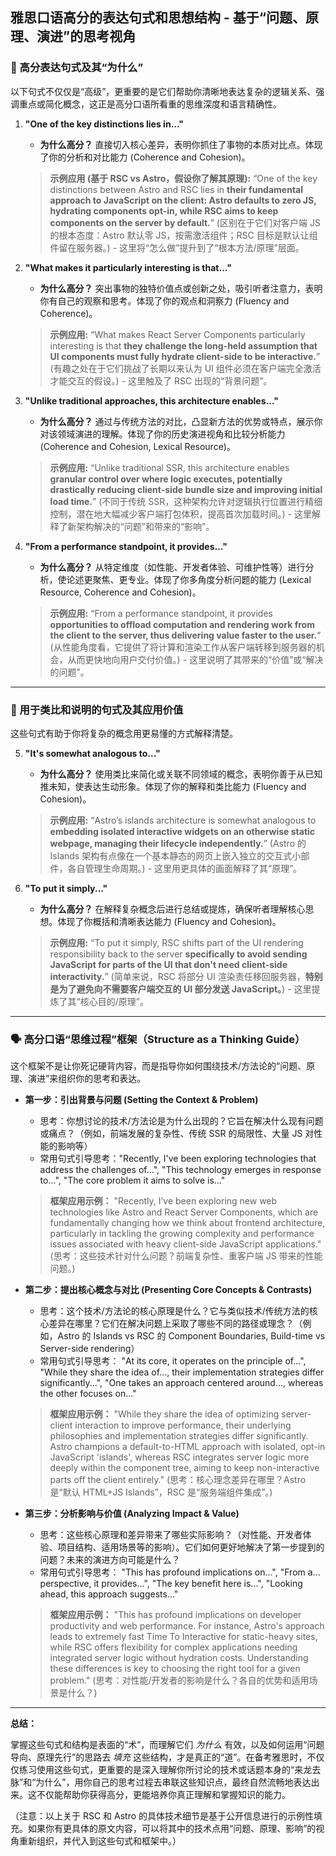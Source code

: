## 雅思口语高分的表达句式和思想结构 - 基于“问题、原理、演进”的思考视角

### 🧠 高分表达句式及其“为什么”

以下句式不仅仅是“高级”，更重要的是它们帮助你清晰地表达复杂的逻辑关系、强调重点或简化概念，这正是高分口语所看重的思维深度和语言精确性。

1.  **"One of the key distinctions lies in..."**
    *   **为什么高分？** 直接切入核心差异，表明你抓住了事物的本质对比点。体现了你的分析和对比能力 (Coherence and Cohesion)。
    > **示例应用 (基于 RSC vs Astro，假设你了解其原理):** “One of the key distinctions between Astro and RSC lies in **their fundamental approach to JavaScript on the client: Astro defaults to zero JS, hydrating components opt-in, while RSC aims to keep components on the server by default.**” (区别在于它们对客户端 JS 的根本态度：Astro 默认零 JS，按需激活组件；RSC 目标是默认让组件留在服务器。) - 这里将“怎么做”提升到了“根本方法/原理”层面。

2.  **"What makes it particularly interesting is that..."**
    *   **为什么高分？** 突出事物的独特价值点或创新之处，吸引听者注意力，表明你有自己的观察和思考。体现了你的观点和洞察力 (Fluency and Coherence)。
    > **示例应用:** “What makes React Server Components particularly interesting is that **they challenge the long-held assumption that UI components must fully hydrate client-side to be interactive.**” (有趣之处在于它们挑战了长期以来认为 UI 组件必须在客户端完全激活才能交互的假设。) - 这里触及了 RSC 出现的“背景问题”。

3.  **"Unlike traditional approaches, this architecture enables..."**
    *   **为什么高分？** 通过与传统方法的对比，凸显新方法的优势或特点，展示你对该领域演进的理解。体现了你的历史演进视角和比较分析能力 (Coherence and Cohesion, Lexical Resource)。
    > **示例应用:** “Unlike traditional SSR, this architecture enables **granular control over where logic executes, potentially drastically reducing client-side bundle size and improving initial load time.**” (不同于传统 SSR，这种架构允许对逻辑执行位置进行精细控制，潜在地大幅减少客户端打包体积，提高首次加载时间。) - 这里解释了新架构解决的“问题”和带来的“影响”。

4.  **"From a performance standpoint, it provides..."**
    *   **为什么高分？** 从特定维度（如性能、开发者体验、可维护性等）进行分析，使论述更聚焦、更专业。体现了你多角度分析问题的能力 (Lexical Resource, Coherence and Cohesion)。
    > **示例应用:** “From a performance standpoint, it provides **opportunities to offload computation and rendering work from the client to the server, thus delivering value faster to the user.**” (从性能角度看，它提供了将计算和渲染工作从客户端转移到服务器的机会，从而更快地向用户交付价值。) - 这里说明了其带来的“价值”或“解决的问题”。

---

### 🧩 用于类比和说明的句式及其应用价值

这些句式有助于你将复杂的概念用更易懂的方式解释清楚。

5.  **"It's somewhat analogous to..."**
    *   **为什么高分？** 使用类比来简化或关联不同领域的概念，表明你善于从已知推未知，使表达生动形象。体现了你的解释和类比能力 (Fluency and Cohesion)。
    > **示例应用:** “Astro’s islands architecture is somewhat analogous to **embedding isolated interactive widgets on an otherwise static webpage, managing their lifecycle independently.**” (Astro 的 Islands 架构有点像在一个基本静态的网页上嵌入独立的交互式小部件，各自管理生命周期。) - 这里用更具体的画面解释了其“原理”。

6.  **"To put it simply..."**
    *   **为什么高分？** 在解释复杂概念后进行总结或提炼，确保听者理解核心思想。体现了你概括和清晰表达能力 (Fluency and Cohesion)。
    > **示例应用:** “To put it simply, RSC shifts part of the UI rendering responsibility back to the server **specifically to avoid sending JavaScript for parts of the UI that don't need client-side interactivity.**” (简单来说，RSC 将部分 UI 渲染责任移回服务器，**特别是为了避免向不需要客户端交互的 UI 部分发送 JavaScript。**) - 这里提炼了其“核心目的/原理”。

---

### 🗣️ 高分口语“思维过程”框架（Structure as a Thinking Guide）

这个框架不是让你死记硬背内容，而是指导你如何围绕技术/方法论的“问题、原理、演进”来组织你的思考和表达。

*   **第一步：引出背景与问题 (Setting the Context & Problem)**
    *   思考：你想讨论的技术/方法论是为什么出现的？它旨在解决什么现有问题或痛点？（例如，前端发展的复杂性、传统 SSR 的局限性、大量 JS 对性能的影响等）
    *   常用句式引导思考："Recently, I've been exploring technologies that address the challenges of...", "This technology emerges in response to...", "The core problem it aims to solve is..."
    > **框架应用示例：** "Recently, I’ve been exploring new web technologies like Astro and React Server Components, which are fundamentally changing how we think about frontend architecture, particularly in tackling the growing complexity and performance issues associated with heavy client-side JavaScript applications." (思考：这些技术针对什么问题？前端复杂性、重客户端 JS 带来的性能问题。)

*   **第二步：提出核心概念与对比 (Presenting Core Concepts & Contrasts)**
    *   思考：这个技术/方法论的核心原理是什么？它与类似技术/传统方法的核心差异在哪里？它们在解决问题上采取了哪些不同的路径或理念？（例如，Astro 的 Islands vs RSC 的 Component Boundaries, Build-time vs Server-side rendering）
    *   常用句式引导思考： "At its core, it operates on the principle of...", "While they share the idea of..., their implementation strategies differ significantly...", "One takes an approach centered around..., whereas the other focuses on..."
    > **框架应用示例：** "While they share the idea of optimizing server-client interaction to improve performance, their underlying philosophies and implementation strategies differ significantly. Astro champions a default-to-HTML approach with isolated, opt-in JavaScript 'islands', whereas RSC integrates server logic more deeply within the component tree, aiming to keep non-interactive parts off the client entirely." (思考：核心理念差异在哪里？Astro 是“默认 HTML+JS Islands”，RSC 是“服务端组件集成”。)

*   **第三步：分析影响与价值 (Analyzing Impact & Value)**
    *   思考：这些核心原理和差异带来了哪些实际影响？（对性能、开发者体验、项目结构、适用场景等的影响）。它们如何更好地解决了第一步提到的问题？未来的演进方向可能是什么？
    *   常用句式引导思考： "This has profound implications on...", "From a... perspective, it provides...", "The key benefit here is...", "Looking ahead, this approach suggests..."
    > **框架应用示例：** "This has profound implications on developer productivity and web performance. For instance, Astro's approach leads to extremely fast Time To Interactive for static-heavy sites, while RSC offers flexibility for complex applications needing integrated server logic without hydration costs. Understanding these differences is key to choosing the right tool for a given problem." (思考：对性能/开发者的影响是什么？各自的优势和适用场景是什么？)

---

**总结：**

掌握这些句式和结构是表面的“术”，而理解它们 *为什么* 有效，以及如何运用“问题导向、原理先行”的思路去 *填充* 这些结构，才是真正的“道”。在备考雅思时，不仅仅练习使用这些句式，更重要的是深入理解你所讨论的技术或话题本身的“来龙去脉”和“为什么”，用你自己的思考过程去串联这些知识点，最终自然流畅地表达出来。这不仅能帮助你获得高分，更能培养你真正理解和掌握知识的能力。

（注意：以上关于 RSC 和 Astro 的具体技术细节是基于公开信息进行的示例性填充。如果你有更具体的原文内容，可以将其中的技术点用“问题、原理、影响”的视角重新组织，并代入到这些句式和框架中。）